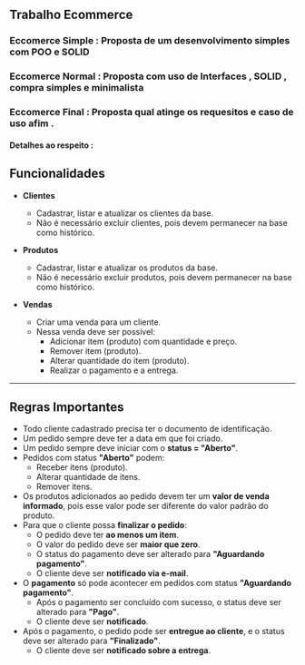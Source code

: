 ## Trabalho Ecommerce 
### Eccomerce Simple : Proposta de um desenvolvimento simples com POO e SOLID 
### Eccomerce Normal : Proposta com uso de Interfaces , SOLID , compra simples e minimalista
### Eccomerce Final  : Proposta qual atinge os requesitos e caso de uso afim . 
#### Detalhes ao respeito : 

## Funcionalidades

- **Clientes**
  - Cadastrar, listar e atualizar os clientes da base.  
  - Não é necessário excluir clientes, pois devem permanecer na base como histórico.  

- **Produtos**
  - Cadastrar, listar e atualizar os produtos da base.  
  - Não é necessário excluir produtos, pois devem permanecer na base como histórico.  

- **Vendas**
  - Criar uma venda para um cliente.  
  - Nessa venda deve ser possível:  
    - Adicionar item (produto) com quantidade e preço.  
    - Remover item (produto).  
    - Alterar quantidade do item (produto).  
    - Realizar o pagamento e a entrega.  

---

## Regras Importantes

- Todo cliente cadastrado precisa ter o documento de identificação.  
- Um pedido sempre deve ter a data em que foi criado.  
- Um pedido sempre deve iniciar com o **status = "Aberto"**.  
- Pedidos com status **"Aberto"** podem:
  - Receber itens (produto).  
  - Alterar quantidade de itens.  
  - Remover itens.  
- Os produtos adicionados ao pedido devem ter um **valor de venda informado**, pois esse valor pode ser diferente do valor padrão do produto.  
- Para que o cliente possa **finalizar o pedido**:
  - O pedido deve ter **ao menos um item**.  
  - O valor do pedido deve ser **maior que zero**.  
  - O status do pagamento deve ser alterado para **"Aguardando pagamento"**.  
  - O cliente deve ser **notificado via e-mail**.  
- O **pagamento** só pode acontecer em pedidos com status **"Aguardando pagamento"**.  
  - Após o pagamento ser concluído com sucesso, o status deve ser alterado para **"Pago"**.  
  - O cliente deve ser **notificado**.  
- Após o pagamento, o pedido pode ser **entregue ao cliente**, e o status deve ser alterado para **"Finalizado"**.  
  - O cliente deve ser **notificado sobre a entrega**.  

